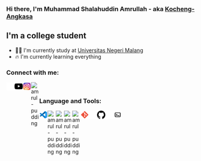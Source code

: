### Hi there, I'm Muhammad Shalahuddin Amrullah - aka [Kocheng-Angkasa][website]

## I'm a college student
- 👨‍🎓 I'm currently study at [Universitas Negeri Malang][webuniv]
- 🔥 I'm currently learning everything

### Connect with me:
[<img align="left" alt="amrul-pudding" width="22px" src="/icons/connectwithMe/youtube-dark.svg" />][youtubelight]
[<img align="left" alt="amrul-pudding" width="22px" src="/icons/connectwithMe/youtube-light.svg" />][youtubedark]
[<img align="left" alt="amrul-pudding" width="22px" src="/icons/connectwithMe/instagram.svg" />][instagram]
[<img align="left" alt="amrul-pudding" width="22px" src="/icons/connectwithMe/facebook.svg" />][facebook]

<br />

### Language and Tools:
[<img align="left" alt="amrul-pudding" width="22px" src="/icons/langandTool/vscode.svg" />][#]
[<img align="left" alt="amrul-pudding" width="22px" src="/icons/langandTool/html.svg" />][#]
[<img align="left" alt="amrul-pudding" width="22px" src="/icons/langandTool/css.svg" />][#]
[<img align="left" alt="amrul-pudding" width="22px" src="/icons/langandTool/js.svg" />][#]
[<img align="left" alt="amrul-pudding" width="22px" src="/icons/langandTool/mysql.svg" />][#]
[<img align="left" alt="amrul-pudding" width="22px" src="/icons/langandTool/git.svg" />][#]
[<img align="left" alt="amrul-pudding" width="22px" src="/icons/langandTool/github-dark.svg" />][#light]
[<img align="left" alt="amrul-pudding" width="22px" src="/icons/langandTool/github-light.svg" />][#dark]
[<img align="left" alt="amrul-pudding" width="22px" src="/icons/langandTool/terminal-dark.svg" />][#light]
[<img align="left" alt="amrul-pudding" width="22px" src="/icons/langandTool/terminal-light.svg" />][#dark]

[website]: https://amrul-pudding.github.io/
[facebook]: https://www.facebook.com/kocheng.atknight
[instagram]: https://www.instagram.com/kocheng_angkasa/
[webuniv]: https://um.ac.id/
[youtube]: https://www.youtube.com/channel/UCrZPSPaosi_BCStWEbHuXCg
[youtubelight]: https://www.youtube.com/channel/UCrZPSPaosi_BCStWEbHuXCg#gh-light-mode-only
[youtubedark]: https://www.youtube.com/channel/UCrZPSPaosi_BCStWEbHuXCg#gh-dark-mode-only
[#]: #
[#dark]: #gh-dark-mode-only
[#light]: #gh-light-mode-only
